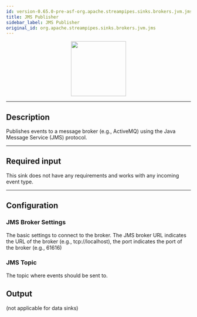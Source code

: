 ```yaml
---
id: version-0.65.0-pre-asf-org.apache.streampipes.sinks.brokers.jvm.jms
title: JMS Publisher
sidebar_label: JMS Publisher
original_id: org.apache.streampipes.sinks.brokers.jvm.jms
---
```


<!--
  ~ Licensed to the Apache Software Foundation (ASF) under one or more
  ~ contributor license agreements.  See the NOTICE file distributed with
  ~ this work for additional information regarding copyright ownership.
  ~ The ASF licenses this file to You under the Apache License, Version 2.0
  ~ (the "License"); you may not use this file except in compliance with
  ~ the License.  You may obtain a copy of the License at
  ~
  ~    http://www.apache.org/licenses/LICENSE-2.0
  ~
  ~ Unless required by applicable law or agreed to in writing, software
  ~ distributed under the License is distributed on an "AS IS" BASIS,
  ~ WITHOUT WARRANTIES OR CONDITIONS OF ANY KIND, either express or implied.
  ~ See the License for the specific language governing permissions and
  ~ limitations under the License.
  ~
  -->



<p align="center"> 
    <img src="/docs/img/pipeline-elements/org.apache.streampipes.sinks.brokers.jvm.jms/icon.png" width="150px;" class="pe-image-documentation"/>
</p>

***

## Description

Publishes events to a message broker (e.g., ActiveMQ) using the Java Message Service (JMS) protocol.

***

## Required input

This sink does not have any requirements and works with any incoming event type.

***

## Configuration

### JMS Broker Settings

The basic settings to connect to the broker. 
The JMS broker URL indicates the URL of the broker (e.g., tcp://localhost), the port indicates the port of the broker
 (e.g., 61616)


### JMS Topic

The topic where events should be sent to.

## Output

(not applicable for data sinks)